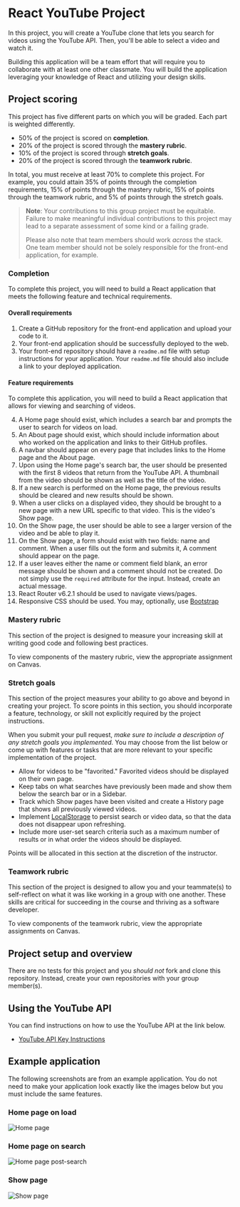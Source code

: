 # React YouTube Project

In this project, you will create a YouTube clone that lets you search for videos using the YouTube API. Then, you'll be able to select a video and watch it.

Building this application will be a team effort that will require you to collaborate with at least one other classmate. You will build the application leveraging your knowledge of React and utilizing your design skills.

## Project scoring

This project has five different parts on which you will be graded. Each part is weighted differently.

- 50% of the project is scored on **completion**.
- 20% of the project is scored through the **mastery rubric**.
- 10% of the project is scored through **stretch goals**.
- 20% of the project is scored through the **teamwork rubric**.

In total, you must receive at least 70% to complete this project. For example, you could attain 35% of points through the completion requirements, 15% of points through the mastery rubric, 15% of points through the teamwork rubric, and 5% of points through the stretch goals.

> **Note**: Your contributions to this group project must be equitable. Failure to make meaningful individual contributions to this project may lead to a separate assessment of some kind or a failing grade.
>
> Please also note that team members should work _across_ the stack. One team member should not be solely responsible for the front-end application, for example.

### Completion

To complete this project, you will need to build a React application that meets the following feature and technical requirements.

#### Overall requirements

1. Create a GitHub repository for the front-end application and upload your code to it.
1. Your front-end application should be successfully deployed to the web.
1. Your front-end repository should have a `readme.md` file with setup instructions for your application. Your `readme.md` file should also include a link to your deployed application.

#### Feature requirements

To complete this application, you will need to build a React application that allows for viewing and searching of videos.

4. A Home page should exist, which includes a search bar and prompts the user to search for videos on load.
1. An About page should exist, which should include information about who worked on the application and links to their GitHub profiles.
1. A navbar should appear on every page that includes links to the Home page and the About page.
1. Upon using the Home page's search bar, the user should be presented with the first 8 videos that return from the YouTube API. A thumbnail from the video should be shown as well as the title of the video.
1. If a new search is performed on the Home page, the previous results should be cleared and new results should be shown.
1. When a user clicks on a displayed video, they should be brought to a new page with a new URL specific to that video. This is the video's Show page.
1. On the Show page, the user should be able to see a larger version of the video and be able to play it.
1. On the Show page, a form should exist with two fields: name and comment. When a user fills out the form and submits it, A comment should appear on the page.
1. If a user leaves either the name or comment field blank, an error message should be shown and a comment should not be created. Do not simply use the `required` attribute for the input. Instead, create an actual message.
1. React Router v6.2.1 should be used to navigate views/pages.
1. Responsive CSS should be used. You may, optionally, use [Bootstrap](https://getbootstrap.com/docs/4.3/getting-started/introduction/)

### Mastery rubric

This section of the project is designed to measure your increasing skill at writing good code and following best practices.

To view components of the mastery rubric, view the appropriate assignment on Canvas.

### Stretch goals

This section of the project measures your ability to go above and beyond in creating your project. To score points in this section, you should incorporate a feature, technology, or skill not explicitly required by the project instructions.

When you submit your pull request, _make sure to include a description of any stretch goals you implemented._ You may choose from the list below or come up with features or tasks that are more relevant to your specific implementation of the project.

- Allow for videos to be "favorited." Favorited videos should be displayed on their own page.
- Keep tabs on what searches have previously been made and show them below the search bar or in a Sidebar.
- Track which Show pages have been visited and create a History page that shows all previously viewed videos.
- Implement [LocalStorage](https://developer.mozilla.org/en-US/docs/Web/API/Window/localStorage) to persist search or video data, so that the data does not disappear upon refreshing.
- Include more user-set search criteria such as a maximum number of results or in what order the videos should be displayed.

Points will be allocated in this section at the discretion of the instructor.

### Teamwork rubric

This section of the project is designed to allow you and your teammate(s) to self-reflect on what it was like working in a group with one another. These skills are critical for succeeding in the course and thriving as a software developer.

To view components of the teamwork rubric, view the appropriate assignments on Canvas.

## Project setup and overview

There are no tests for this project and you _should not_ fork and clone this repository. Instead, create your own repositories with your group member(s).

## Using the YouTube API

You can find instructions on how to use the YouTube API at the link below.

- [YouTube API Key Instructions](./youtube-api-key.md)

## Example application

The following screenshots are from an example application. You do not need to make your application look exactly like the images below but you must include the same features.

### Home page on load

![Home page](./assets/home-1.png)

### Home page on search

![Home page post-search](./assets/home-2.png)

### Show page

![Show page](./assets/video.png)
